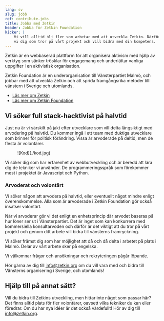 ```yaml
---
lang: sv
slug: jobb
ref: contribute.jobs
title: Jobba med Zetkin
header: Jobba för Zetkin Foundation
kicker: |
    Vi vill alltid bli fler som arbetar med att utveckla Zetkin. Därför söker
    vi dig som tror på vårt projekt och vill bidra med din kompetens.
---
```


Zetkin är en webbaserad plattform för att organisera aktivism med hjälp av
verktyg som sänker trösklar för engagemang och underlättar vanliga
uppgifter i en aktivistisk organisation.

Zetkin Foundation är en underorganisation till Vänsterpartiet Malmö, och
jobbar med att utveckla Zetkin och att sprida framgångsrika metoder till
vänstern i Sverige och utomlands.

* [Läs mer om Zetkin](/sv/zetkin)
* [Läs mer om Zetkin Foundation](/sv/foundation)

## Vi söker full stack-hacktivist på halvtid
Just nu är vi särskilt på jakt efter utvecklare som vill delta långsiktigt
med arvodering på halvtid. Du kommer ingå i ett team med duktiga utvecklare
som brinner för politisk förändring. Vissa är arvoderade på deltid, men de
flesta är volontärer.

<figure markdown="1">
![Kod](./kod.jpg)
</figure>

Vi söker dig som har erfarenhet av webbutveckling och är beredd att lära dig
de tekniker vi använder. De programmeringsspråk som förekommer mest i
projektet är Javascript och Python.

### Arvoderat och volontärt
Vi söker någon att arvodera på halvtid, eller eventuellt något mindre enligt
överenskommelse. Alla som är arvoderade i Zetkin Foundation gör också insatser
volontärt.

När vi arvoderar gör vi det enligt en enhetsprincip där arvodet baseras på
hur löner ser ut i Vänsterpartiet. Det är inget som kan konkurrera med
kommersiella konsultarvoden och därför är det viktigt att du tror på vårt
projekt och genom ditt arbete vill bidra till vänsterns framryckning.

Vi söker främst dig som har möjlighet att då och då delta i arbetet på
plats i Malmö. Delar av vårt arbete sker på engelska.

Vi välkomnar frågor och ansökningar och rekryteringen pågår löpande.

Hör gärna av dig till [info@zetkin.org](mailto:info@zetkin.org) om du vill
vara med och bidra till Vänsterns organisering i Sverige, och utomlands!

## Hjälp till på annat sätt?
Vill du bidra till Zetkins utveckling, men hittar inte något som passar här?
Det finns alltid plats för fler volontärer, oavsett vilka tekniker du kan
eller föredrar. Om du har nya idéer är det också värdefullt! Hör av dig till
[info@zetkin.org](mailto:info@zetkin.org).
